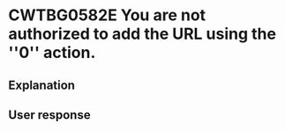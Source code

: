 # CWTBG0582E You are not authorized to add the URL using the ''0'' action.

## Explanation

## User response